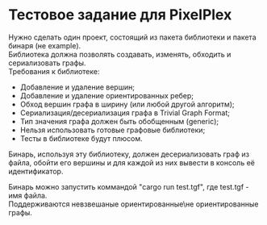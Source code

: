 # Тестовое задание для PixelPlex

Нужно сделать один проект, состоящий из пакета библиотеки и пакета бинаря (не example).  
Библиотека должна позволять создавать, изменять, обходить и сериализовать графы.  
Требования к библиотеке:

- Добавление и удаление вершин;
- Добавление и удаление ориентированных ребер;
- Обход вершин графа в ширину (или любой другой алгоритм);
- Сериализация/десериализация графа в Trivial Graph Format;
- Тип значения графа должен быть обобщенным (generic);
- Нельзя использовать готовые графовые библиотеки;
- Тесты в библиотеке будут плюсом.

Бинарь, используя эту библиотеку, должен десериализовать граф из файла, обойти его вершины и для каждой из них вывести в консоль её идентификатор.  

Бинарь можно запустить коммандой "cargo run test.tgf", где test.tgf - имя файла.  
Поддерживаются невзвешаные ориентированные\не ориентированные графы.
